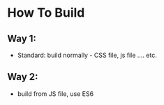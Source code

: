 # How To Build

## Way 1:

- Standard: build normally - CSS file, js file .... etc.

## Way 2:

- build from JS file, use ES6
